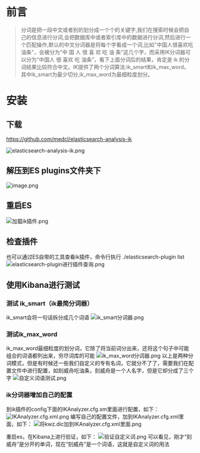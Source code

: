 # 前言
>分词是把一段中文或者别的划分成一个个的关键字,我们在搜索时候会把自己的信息进行分词,会把数据库中或者索引库中的数据进行分词,然后进行一个匹配操作,默认的中文分词器是将每个字看成一个词,比如"中国人很喜欢吃油条"，会被分为“中 国 人 很 喜 欢 吃 油 条”这几个字，而采用IK分词器可以分为“中国人 很 喜欢 吃 油条”，看下上面分词后的结果，肯定是 ik 的分词结果比较符合中文。IK提供了两个分词算法:ik_smart和ik_max_word，其中ik_smart为最少切分,ik_max_word为最细粒度划分。
# 安装
## 下载
https://github.com/medcl/elasticsearch-analysis-ik

![elasticsearch-analysis-ik.png](https://upload-images.jianshu.io/upload_images/9905084-69bbcd0c0efe6726.png?imageMogr2/auto-orient/strip%7CimageView2/2/w/1240)
## 解压到ES plugins文件夹下
![image.png](https://upload-images.jianshu.io/upload_images/9905084-996dbf1dc379e7d8.png?imageMogr2/auto-orient/strip%7CimageView2/2/w/1240)
## 重启ES
![加载ik插件.png](https://upload-images.jianshu.io/upload_images/9905084-e2e175ea81a97ffa.png?imageMogr2/auto-orient/strip%7CimageView2/2/w/1240)
## 检查插件
也可以通过ES自带的工具查看ik插件，命令行执行 ./elasticsearch-plugin list
![elasticsearch-plugin进行插件查询.png](https://upload-images.jianshu.io/upload_images/9905084-55f88cc9c5aa29d9.png?imageMogr2/auto-orient/strip%7CimageView2/2/w/1240)

## 使用Kibana进行测试
### 测试 ik_smart（ik最简分词器）
ik_smart会将一句话拆分成几个词语
![ik_smart分词器.png](https://upload-images.jianshu.io/upload_images/9905084-aeb200df1e976dfe.png?imageMogr2/auto-orient/strip%7CimageView2/2/w/1240)

### 测试ik_max_word
ik_max_word最细粒度的划分词，它除了将当前词分出来，还将这个句子中可能组合的词语都列出来，穷尽词库的可能
![ik_max_word分词器.png](https://upload-images.jianshu.io/upload_images/9905084-a0119ab7e61831f9.png?imageMogr2/auto-orient/strip%7CimageView2/2/w/1240)
以上是两种分词模式，但是有时候还一些我们自定义的专有名词，它就分不了了，需要我们在配置文件中进行配置，如刻威舟吃油条，刻威舟是一个人名字，但是它却分成了三个字
![自定义词语测试.png](https://upload-images.jianshu.io/upload_images/9905084-78d9e6bf6ea03f32.png?imageMogr2/auto-orient/strip%7CimageView2/2/w/1240)

### ik分词器增加自己的配置
到ik插件的config下面的IKAnalyzer.cfg.xm里面进行配置，如下：
![IKAnalyzer.cfg.xml.png](https://upload-images.jianshu.io/upload_images/9905084-211ef6cc3940ee32.png?imageMogr2/auto-orient/strip%7CimageView2/2/w/1240)
编写自己的配置文件，加到IKAnalyzer.cfg.xml里面，如下：
![将kwz.dic加到IKAnalyzer.cfg.xml里面.png](https://upload-images.jianshu.io/upload_images/9905084-802a3de796ca9fac.png?imageMogr2/auto-orient/strip%7CimageView2/2/w/1240)

重启es，在Kibana上进行验证，如下：
![验证自定义词.png](https://upload-images.jianshu.io/upload_images/9905084-5826d4ef7064ffe3.png?imageMogr2/auto-orient/strip%7CimageView2/2/w/1240)
可以看见，刚才“刻威舟”是分开的单词，现在“刻威舟”是一个词语，这就是自定义词的用法










